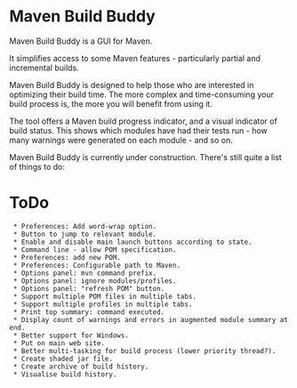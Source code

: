 # Maven Build Buddy

Maven Build Buddy is a GUI for Maven.

It simplifies access to some Maven features - particularly partial and incremental builds.

Maven Build Buddy is designed to help those who are interested in optimizing their build time. The more complex and time-consuming your build process is, the more you will benefit from using it.

The tool offers a Maven build progress indicator, and a visual indicator of build status. This shows which modules have had their tests run - how many warnings were generated on each module - and so on.

Maven Build Buddy is currently under construction. There's still quite a list of things to do:

# ToDo

	 * Preferences: Add word-wrap option.
	 * Button to jump to relevant module.
	 * Enable and disable main launch buttons according to state.
	 * Command line - allow POM specification.
	 * Preferences: add new POM.
	 * Preferences: Configurable path to Maven.
	 * Options panel: mvn command prefix.
	 * Options panel: ignore modules/profiles.
	 * Options panel: "refresh POM" button.
	 * Support multiple POM files in multiple tabs.
	 * Support multiple profiles in multiple tabs.
	 * Print top summary: command executed.
	 * Display count of warnings and errors in augmented module summary at end.
	 * Better support for Windows.
	 * Put on main web site.
	 * Better multi-tasking for build process (lower priority thread?).
	 * Create shaded jar file.
	 * Create archive of build history.
	 * Visualise build history.


